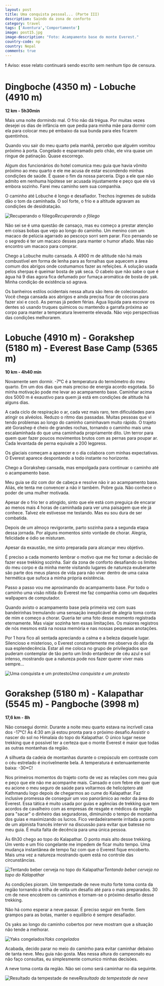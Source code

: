 ```yaml
---
layout: post
title: Uma conquista pessoal... (Parte III)
description: Saindo da zona de conforto
category: travel
tags: ['Aventura','Comportamento']
image: post15.jpg
image-description: "Foto: Acampamento base do monte Everest."
country-code: np
country: Nepal
comments: true
---
```


:heavy_exclamation_mark: Aviso: esse relato continuará sendo escrito sem nenhum tipo de censura. 

# Dingboche (4350 m) - Lobuche (4910 m)

**12 km - 5h30min**

Mais uma noite dormindo mal. O frio não dá trégua. Por muitas vezes desejei os dias de infância em que pedia para minha mãe para dormir com ela para colocar meu pé embaixo da sua bunda para eles ficarem quentinhos.

Quando vou sair do meu quarto pela manhã, percebo que alguém vomitou próximo à porta. Congelado e esparramado pelo chão, ele vira quase um ringue de patinação. Quase escorrego. 

Algum dos funcionários do hotel comunica meu guia que havia vômito próximo ao meu quarto e ele me acusa de estar escondendo minhas condições de saúde. É quase o fim da nossa parceria. Digo a ele que não admito em nenhuma hipótese ser acusada injustamente e peço que ele vá embora sozinho. Farei meu caminho sem sua companhia.

O caminho até Lobuche é longo e desafiador. Trechos íngremes de subida dão o tom da caminhada. O sol forte, o frio e a altitude agravam as condições de desidratação.

![Recuperando o fôlego]({{site.baseurl}}/assets/images/photos/posts/intheway.jpg)*Recuperando o fôlego*

Não sei se é uma questão de cansaço, mas eu começo a prestar atenção em coisas bobas que vejo ao longo do caminho. Um menino com um macaco de pelúcia agarrado ao pescoço sorri sem parar. Fico pensando se o segredo é ter um macaco desses para manter o humor afiado. Mas não encontro um macaco para comprar. 

Chego a Lobuche muito cansada. A 4900 m de altitude não há mais combustível em forma de lenha para as fornalhas que aquecem a área comum dos abrigos onde costumamos fazer as refeições. A solução usada pelos sherpas é queimar bosta de yak seca. O cabelo que não sabe o que é água há 9 dias agora fica defumado por fumaça aromática de bosta de yak. Minha condição de existência só agrava. 

Os banheiros estilos ocidentais nessa altura são itens de colecionador. Você chega cansada aos abrigos e ainda precisa ficar de cócoras para fazer xixi e cocô. As pernas já pedem férias. Água líquida para escovar os dentes só usando truques químicos ou mantendo a garrafa próxima ao corpo para manter a temperatura levemente elevada. Não vejo perspectivas das condições melhorarem.

# Lobuche (4910 m) - Gorakshep (5180 m) - Everest Base Camp (5365 m)

**10 km - 4h40 min**

Novamente sem dormir. -7°C é a temperatura do termômetro do meu quarto. Em um dos dias que mais preciso de energia acordo esgotada. Só minha motivação pode me levar ao acampamento base. Caminhar acima dos 5000 m é exaustivo para quem já está em condições de altitude há alguns dias. 

A cada ciclo de respiração o ar, cada vez mais raro, tem dificuldades para atingir os alvéolos. Reduzo o ritmo das passadas. Muitas pessoas que vi tendo problemas ao longo do caminho caminhavam muito rápido. O trajeto até Gorashep é cheio de grandes rochas, tornando o caminho mais uma escalaminhada do que uma caminhada propriamente dito. Um terror para quem quer fazer poucos movimentos brutos com as pernas para poupar ar. Cada levantada de perna equivale a 200 legpress.

Os glaciais começam a aparecer e o dia colabora com minhas expectativas. O Everest aparece despontando a todo instante no horizonte.

Chego a Gorakshep cansada, mas empolgada para continuar o caminho até o acampamento base. 

Meu guia se diz com dor de cabeça e resolve não ir ao acampamento base. Aliás, ele tenta me convencer a não ir também. Pobre guia. Não conhece o poder de uma mulher motivada. 

Apesar de o frio ter o atingido, sinto que ele está com preguiça de encarar ao menos mais 4 horas de caminhada para ver uma paisagem que ele já conhece. Talvez ele estivesse me testando. Mas eu sou dura de ser combatida.

Depois de um almoço revigorante, parto sozinha para a segunda etapa dessa jornada. Por alguns momentos sinto vontade de chorar. Alegria, felicidade e ódio se misturam.

Apesar da exaustão, me sinto preparada para alcançar meu objetivo.

É preciso a cada momento lembrar o motivo que me fez tomar a decisão de fazer esse trekking sozinha. Sair da zona de conforto desafiando os limites do meu corpo e da minha mente visitando lugares de natureza exuberante são parte dos meus planos de vida para não viver dentro de uma caixa hermética que sufoca a minha própria existência.

Passo a passo vou me aproximando do acampamento base. Por todo o caminho uma visão nítida do Everest me faz companhia como um daqueles wallpapers de computador.

Quando avisto o acampamento base pela primeira vez com suas bandeirinhas tremulando uma sensação inexplicável de alegria toma conta de mim e começo a chorar. Queria ter uma foto desse momento registrada eternamente. Mas viajar sozinha tem essas limitações. Os maiores registros de nós mesmos está na nossa memória e nas nossas pequenas anotações.

Por 1 hora fico ali sentada apreciando a calma e a beleza daquele lugar. Silencioso e misterioso, o Everest constantemente me observa do alto da sua esplendecência. Estar ali me coloca no grupo de privilegiados que puderam contemplar de tão perto um lindo entardecer de céu azul e sol intenso, mostrando que a natureza pode nos fazer querer viver mais sempre...

![Uma conquista e um protesto]({{site.baseurl}}/assets/images/photos/posts/basecamp.jpg)*Uma conquista e um protesto*

# Gorakshep (5180 m) - Kalapathar (5545 m) - Pangboche (3998 m)

**17,6 km - 8h**

Não consegui dormir. Durante a noite meu quarto estava na incrívell casa dos -17°C! Às 4:30 am já estou pronta para o próximo desafio.Assistir o nascer do sol no Himalaia do topo do Kalapathar. O único lugar nesse trekking que é possível ter a certeza que o monte Everest é maior que todas as outras montanhas da região. 

A silhueta da cadeia de montanhas durante o crepúsculo em contraste com o céu estrelado é incrivelmente bela. A temperatura é extenuantemente baixa: -30*C! 

Nos primeiros momentos do trajeto corto de vez as relações com meu guia e peço que ele não me acompanhe mais. Cansado e com febre ele quer que eu acione o meu seguro de saúde para voltarmos de helicóptero até Kathmandu logo depois de chegarmos ao cume do Kalapathar. Faz inclusive promessa de conseguir um voo panorâmico ao redor da área do Everest. Essa tática é muito usada por guias e agências de trekking que tem acordos de cavalheiro com as empresas de resgate e médicos da região para "sacar" o dinheiro das seguradoras, diminuindo o tempo de montanha dos guias e maximizando os lucros. Fico verdadeiramente irritada a ponto de um alpinista francês intervir na discussão para evitar que batesse no meu guia. É muita falta de decência para uma única pessoa.

Às 6h30 chego ao topo do Kalapathar. O ponto mais alto desse trekking. Um vento e um frio congelante me impedem de ficar muito tempo. Uma mudança instantânea de tempo faz com que o Everest fique encoberto. Mais uma vez a natureza mostrando quem está no controle das circunstâncias.

![Tentando beber cerveja no topo do Kalapathar]({{site.baseurl}}/assets/images/photos/posts/kalapathar.jpg)*Tentando beber cerveja no topo do Kalapathar*

As condições pioram. Um tempestade de neve muito forte toma conta da região tornando a trilha de volta um desafio até para o mais preparados. 30 cm de neve encobrem os caminhos e tornam-se o próximo desafio desse trekking.

Não há como esperar a neve passar. É preciso seguir em frente. Sem grampos para as botas, manter o equilíbrio é sempre desafiador.

Os yaks ao longo do caminho cobertos por neve mostram que a situação não tende a melhorar.

![Yaks congelados]({{site.baseurl}}/assets/images/photos/posts/yakcongelado.jpg)*Yaks congelados*

Acabada, decido parar no meio do caminho para evitar caminhar debaixo de tanta neve. Meu guia não gosta. Mas nessa altura do campeonato eu não faço consultas, eu simplesmente comunico minhas decisões. 

A neve toma conta da região. Não sei como será caminhar no dia seguinte. 

![Resultado da tempestade de neve]({{site.baseurl}}/assets/images/photos/posts/neve.jpg)*Resultado da tempestade de neve*


